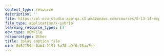 ```yaml
---
content_type: resource
description: ''
file: https://ol-ocw-studio-app-qa.s3.amazonaws.com/courses/8-13-14-experimental-physics-i-ii-junior-lab-fall-2016-spring-2017/0d62159d0ab401915a70a9f0c76aa7ce_xvv_edVc-ME.srt
file_type: application/x-subrip
learning_resource_types: []
ocw_type: OCWFile
resourcetype: Other
title: 3play caption file
uid: 0d62159d-0ab4-0191-5a70-a9f0c76aa7ce
---
```


